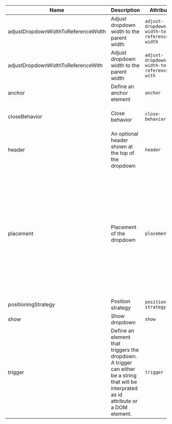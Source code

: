 | Name       | Description                   | Attribute        | Type                                      | Default             |
|------------|-------------------------------|------------------|-------------------------------------------|---------------------|
|adjustDropdownWidthToReferenceWidth| Adjust dropdown width to the parent width | `adjust-dropdown-width-to-reference-width` | `boolean` | `false` |
|adjustDropdownWidthToReferenceWith| Adjust dropdown width to the parent width | `adjust-dropdown-width-to-reference-with` | `boolean` | `false` |
|anchor| Define an anchor element | `anchor` | `HTMLElement ｜ string` | `undefined` |
|closeBehavior| Close behavior | `close-behavior` | `"both" ｜ "inside" ｜ "outside" ｜ boolean` | `'both'` |
|header| An optional header shown at the top of the dropdown | `header` | `string` | `undefined` |
|placement| Placement of the dropdown | `placement` | `"auto" ｜ "auto-end" ｜ "auto-start" ｜ "bottom" ｜ "bottom-end" ｜ "bottom-start" ｜ "left" ｜ "left-end" ｜ "left-start" ｜ "right" ｜ "right-end" ｜ "right-start" ｜ "top" ｜ "top-end" ｜ "top-start"` | `'bottom-end'` |
|positioningStrategy| Position strategy | `positioning-strategy` | `"absolute" ｜ "fixed"` | `'fixed'` |
|show| Show dropdown | `show` | `boolean` | `false` |
|trigger| Define an element that triggers the dropdown. A trigger can either be a string that will be interprated as id attribute or a DOM element. | `trigger` | `HTMLElement ｜ string` | `undefined` |
